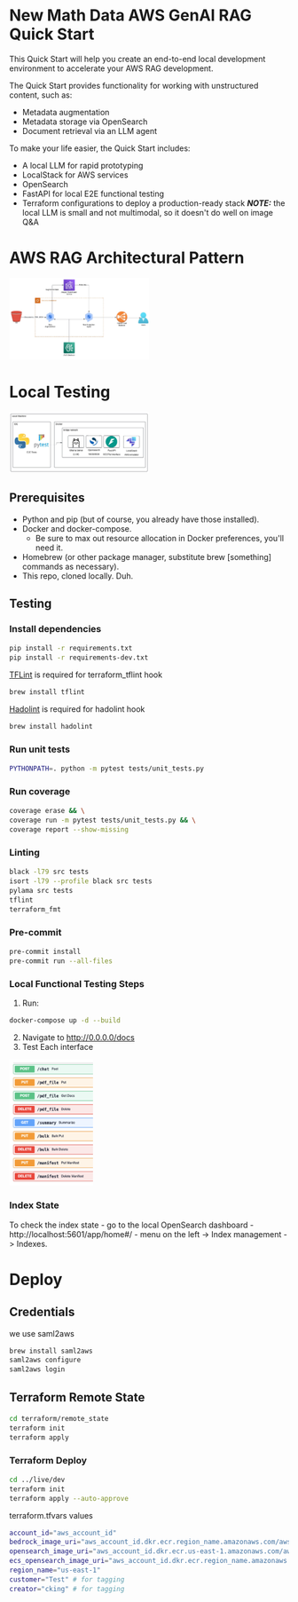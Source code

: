 # New Math Data AWS GenAI RAG Quick Start

This Quick Start will help you create an end-to-end local development environment to accelerate your AWS RAG development. 

The Quick Start provides functionality for working with unstructured content, such as:
- Metadata augmentation
- Metadata storage via OpenSearch
- Document retrieval via an LLM agent

To make your life easier, the Quick Start includes:

- A local LLM for rapid prototyping
- LocalStack for AWS services
- OpenSearch
- FastAPI for local E2E functional testing
- Terraform configurations to deploy a production-ready stack
**_NOTE:_** the local LLM is small and not multimodal, so it doesn't do well on image Q&A

# AWS RAG Architectural Pattern
<img src="img/aws_rag.jpg" width="50%"/>

# Local Testing
<img src="img/ragstart.jpg" width="50%"/>

## Prerequisites
- Python and pip (but of course, you already have those installed).
- Docker and docker-compose.
  - Be sure to max out resource allocation in Docker preferences, you'll need it.
- Homebrew (or other package manager, substitute brew [something] commands as necessary).
- This repo, cloned locally. Duh.

## Testing
### Install dependencies
```bash
pip install -r requirements.txt
pip install -r requirements-dev.txt
```
[TFLint](https://github.com/terraform-linters/tflint) is required for terraform_tflint hook
```bash
brew install tflint
```

[Hadolint](https://github.com/hadolint/hadolint) is required for hadolint hook
```bash
brew install hadolint
```

### Run unit tests
```bash
PYTHONPATH=. python -m pytest tests/unit_tests.py
```
### Run coverage
```bash
coverage erase && \
coverage run -m pytest tests/unit_tests.py && \
coverage report --show-missing
```
### Linting
```bash
black -l79 src tests
isort -l79 --profile black src tests
pylama src tests
tflint
terraform_fmt
```
### Pre-commit
```bash
pre-commit install
pre-commit run --all-files
```
### Local Functional Testing Steps
1. Run:
```bash
docker-compose up -d --build 
```
2. Navigate to http://0.0.0.0/docs
3. Test Each interface

<img src="img/fastapi.png" width="30%"/>

### Index State
To check the index state  - go to the local OpenSearch dashboard - http://localhost:5601/app/home#/  - menu on the left -> Index management -> Indexes.

# Deploy
## Credentials
we use saml2aws
```bash
brew install saml2aws
saml2aws configure 
saml2aws login 
```
## Terraform Remote State
```bash
cd terraform/remote_state
terraform init
terraform apply
```
### Terraform Deploy
```bash
cd ../live/dev
terraform init
terraform apply --auto-approve
```
terraform.tfvars values
```bash
account_id="aws_account_id"
bedrock_image_uri="aws_account_id.dkr.ecr.region_name.amazonaws.com/aws-rag/bedrock:latest"
opensearch_image_uri="aws_account_id.dkr.ecr.us-east-1.amazonaws.com/aws-rag/opensearch:latest"
ecs_opensearch_image_uri="aws_account_id.dkr.ecr.region_name.amazonaws.com/aws-rag/ecsopensearch:latest"
region_name="us-east-1"
customer="Test" # for tagging
creator="cking" # for tagging
```

